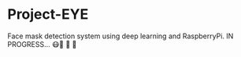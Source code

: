 # Project-EYE
Face mask detection system using deep learning and RaspberryPi. IN PROGRESS... 😷👀 👀 👀 
